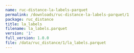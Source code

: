 ```yaml
---
name: ruc-distance-la-labels-parquet
permalink: /downloads/ruc-distance-la-labels-parquet/1
package: ruc_distance
title: la_labels
filename: la_labels.parquet
version: '1'
full_version: 1.0.0
file: /data/ruc_distance/1/la_labels.parquet
---
```

